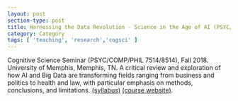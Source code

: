 ```yaml
---
layout: post
section-type: post
title: Harnessing the Data Revolution - Science in the Age of AI (PSYC/COMP/PHIL 7514/8514)
category: Category
tags: [ 'teaching', 'research','cogsci' ]
---
```

Cognitive Science Seminar (PSYC/COMP/PHIL 7514/8514), Fall 2018. University of Memphis, Memphis, TN. A critical review and exploration of how AI and Big Data are transforming fields ranging from business and politics to health and law, with particular emphasis on methods, conclusions, and limitations.   [(syllabus)](https://blogs.memphis.edu/aolney/files/2019/10/cogsci_f18_syllabus.pdf) [(course website)](https://cogsciseminarfall2018.blogspot.com/).

